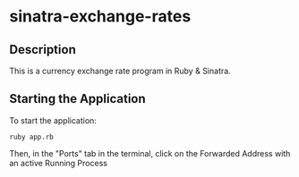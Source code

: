 # sinatra-exchange-rates

## Description
This is a currency exchange rate program in Ruby & Sinatra.

## Starting the Application
To start the application:
```
ruby app.rb
```
Then, in the "Ports" tab in the terminal, click on the Forwarded Address with an active Running Process
